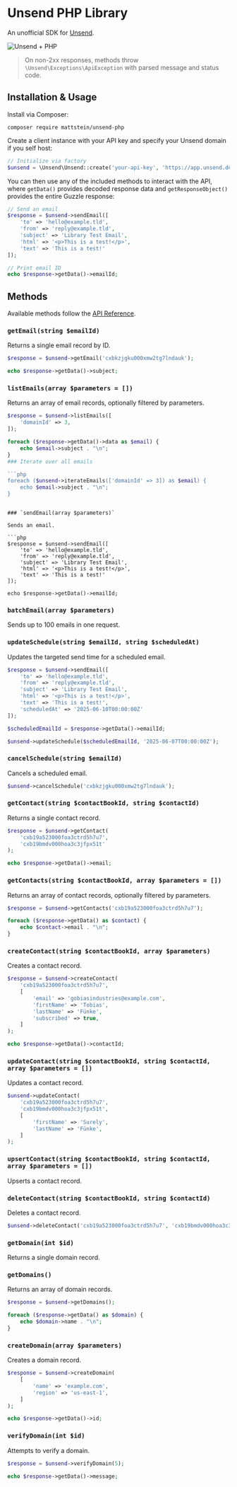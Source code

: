 # Unsend PHP Library

An unofficial SDK for [Unsend](https://unsend.dev).

![Unsend + PHP](https://raw.githubusercontent.com/mattstein/unsend-php/refs/heads/main/assets/unsend-banner.png)

> On non-2xx responses, methods throw `\Unsend\Exceptions\ApiException` with parsed message and status code.

## Installation & Usage

Install via Composer:

```
composer require mattstein/unsend-php
```

Create a client instance with your API key and specify your Unsend domain if you self host:

```php
// Initialize via factory
$unsend = \Unsend\Unsend::create('your-api-key', 'https://app.unsend.dev');
```

You can then use any of the included methods to interact with the API, where `getData()` provides decoded response data and `getResponseObject()` provides the entire Guzzle response:

```php
// Send an email
$response = $unsend->sendEmail([
    'to' => 'hello@example.tld',
    'from' => 'reply@example.tld',
    'subject' => 'Library Test Email',
    'html' => '<p>This is a test!</p>',
    'text' => 'This is a test!'
]);

// Print email ID
echo $response->getData()->emailId;
```

## Methods

Available methods follow the [API Reference](https://docs.unsend.dev/api-reference/introduction).

### `getEmail(string $emailId)`

Returns a single email record by ID.

```php
$response = $unsend->getEmail('cxbkzjgku000xmw2tg7lndauk');

echo $response->getData()->subject;
```

### `listEmails(array $parameters = [])`

Returns an array of email records, optionally filtered by parameters.

```php
$response = $unsend->listEmails([
    'domainId' => 3,
]);

foreach ($response->getData()->data as $email) {
    echo $email->subject . "\n";
}
### Iterate over all emails

```php
foreach ($unsend->iterateEmails(['domainId' => 3]) as $email) {
    echo $email->subject . "\n";
}
```
```

### `sendEmail(array $parameters)`

Sends an email.

```php
$response = $unsend->sendEmail([
    'to' => 'hello@example.tld',
    'from' => 'reply@example.tld',
    'subject' => 'Library Test Email',
    'html' => '<p>This is a test!</p>',
    'text' => 'This is a test!'
]);

echo $response->getData()->emailId;
```

### `batchEmail(array $parameters)`

Sends up to 100 emails in one request.

### `updateSchedule(string $emailId, string $scheduledAt)`

Updates the targeted send time for a scheduled email.

```php
$response = $unsend->sendEmail([
    'to' => 'hello@example.tld',
    'from' => 'reply@example.tld',
    'subject' => 'Library Test Email',
    'html' => '<p>This is a test!</p>',
    'text' => 'This is a test!',
    'scheduledAt' => '2025-06-10T00:00:00Z'
]);

$scheduledEmailId = $response->getData()->emailId;

$unsend->updateSchedule($scheduledEmailId, '2025-06-07T00:00:00Z');
```

### `cancelSchedule(string $emailId)`

Cancels a scheduled email.

```php
$unsend->cancelSchedule('cxbkzjgku000xmw2tg7lndauk');
```

### `getContact(string $contactBookId, string $contactId)`

Returns a single contact record.

```php
$response = $unsend->getContact(
    'cxb19a523000foa3ctrd5h7u7',
    'cxb19bmdv000hoa3c3jfpx51t'
);

echo $response->getData()->email;
```

### `getContacts(string $contactBookId, array $parameters = [])`

Returns an array of contact records, optionally filtered by parameters.

```php
$response = $unsend->getContacts('cxb19a523000foa3ctrd5h7u7');

foreach ($response->getData() as $contact) {
    echo $contact->email . "\n";
}
```

### `createContact(string $contactBookId, array $parameters)`

Creates a contact record.

```php
$response = $unsend->createContact(
    'cxb19a523000foa3ctrd5h7u7',
    [
        'email' => 'gobiasindustries@example.com',
        'firstName' => 'Tobias',
        'lastName' => 'Fünke',
        'subscribed' => true,
    ]
);

echo $response->getData()->contactId;
```

### `updateContact(string $contactBookId, string $contactId, array $parameters = [])`

Updates a contact record.

```php
$unsend->updateContact(
    'cxb19a523000foa3ctrd5h7u7',
    'cxb19bmdv000hoa3c3jfpx51t',
    [
        'firstName' => 'Surely',
        'lastName' => 'Fünke',
    ]
);
```

### `upsertContact(string $contactBookId, string $contactId, array $parameters = [])`

Upserts a contact record.

### `deleteContact(string $contactBookId, string $contactId)`

Deletes a contact record.

```php
$unsend->deleteContact('cxb19a523000foa3ctrd5h7u7', 'cxb19bmdv000hoa3c3jfpx51t');
```

### `getDomain(int $id)`

Returns a single domain record.

### `getDomains()`

Returns an array of domain records.

```php
$response = $unsend->getDomains();

foreach ($response->getData() as $domain) {
    echo $domain->name . "\n";
}
```

### `createDomain(array $parameters)`

Creates a domain record.

```php
$response = $unsend->createDomain(
    [
        'name' => 'example.com',
        'region' => 'us-east-1',
    ]
);

echo $response->getData()->id;
```

### `verifyDomain(int $id)`

Attempts to verify a domain.

```php
$response = $unsend->verifyDomain(5);

echo $response->getData()->message;
```
